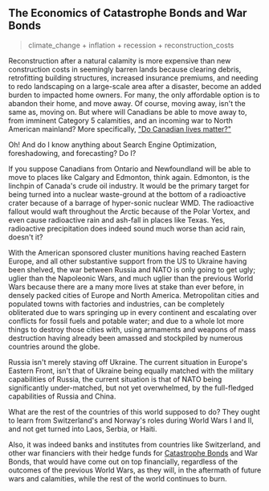 ## The Economics of Catastrophe Bonds and War Bonds

>climate_change + inflation + recession + reconstruction_costs

Reconstruction after a natural calamity is more expensive than new construction costs in seemingly barren lands because clearing debris, retrofitting building structures, increased insurance premiums, and needing to redo landscaping on a large-scale area after a disaster, become an added burden to impacted home owners. For many, the only affordable option is to abandon their home, and move away. Of course, moving away, isn't the same as, moving on. But where will Canadians be able to move away to, from imminent Category 5 calamities, and an incoming war to North American mainland? More specifically, ["Do Canadian lives matter?"](https://duckduckgo.com/?hps=1&q=%22do+canadian+lives+matter%3F%22&ia=web) 

Oh! And do I know anything about Search Engine Optimization, foreshadowing, and forecasting? Do I?

If you suppose Canadians from Ontario and Newfoundland will be able to move to places like Calgary and Edmonton, think again. Edmonton, is the linchpin of Canada's crude oil industry. It would be the primary target for being turned into a nuclear waste-ground at the bottom of a radioactive crater because of a barrage of hyper-sonic nuclear WMD. The radioactive fallout would waft throughout the Arctic because of the Polar Vortex, and even cause radioactive rain and ash-fall in places like Texas. Yes, radioactive precipitation does indeed sound much worse than acid rain, doesn't it? 

With the American sponsored cluster munitions having reached Eastern Europe, and all other substantive support from the US to Ukraine having been shelved, the war between Russia and NATO is only going to get ugly; uglier than the Napoleonic Wars, and much uglier than the previous World Wars because there are a many more lives at stake than ever before, in densely packed cities of Europe and North America. Metropolitan cities and populated towns with factories and industries, can be completely obliterated due to wars springing up in every continent and escalating over conflicts for fossil fuels and potable water; and due to a whole lot more things to destroy those cities with, using armaments and weapons of mass destruction having already been amassed and stockpiled by numerous countries around the globe.  

Russia isn't merely staving off Ukraine. The current situation in Europe's Eastern Front, isn't that of Ukraine being equally matched with the military capabilities of Russia, the current situation is that of NATO being significantly under-matched, but not yet overwhelmed, by the full-fledged capabilities of Russia and China. 

What are the rest of the countries of this world supposed to do? They ought to learn from Switzerland's and Norway's roles during World Wars I and II, and not get turned into Laos, Serbia, or Haiti. 

Also, it was indeed banks and institutes from countries like Switzerland, and other war financiers with their hedge funds for [Catastrophe Bonds](https://www.youtube.com/watch?v=yjtgltYKmeM) and War Bonds, that would have come out on top financially, regardless of the outcomes of the previous World Wars, as they will, in the aftermath of future wars and calamities, while the rest of the world continues to burn. 